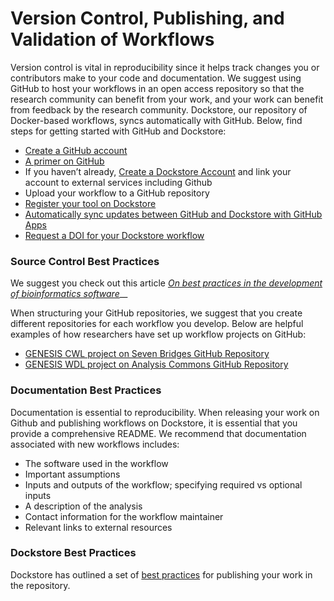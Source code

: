 # Version Control, Publishing, and Validation of Workflows

Version control is vital in reproducibility since it helps track changes you or contributors make to your code and documentation. We suggest using GitHub to host your workflows in an open access repository so that the research community can benefit from your work, and your work can benefit from feedback by the research community. Dockstore, our repository of Docker-based workflows, syncs automatically with GitHub. Below, find steps for getting started with GitHub and Dockstore: 

* [Create a GitHub account](https://www.github.com/join)
* [A primer on GitHub](https://lab.github.com/githubtraining/introduction-to-github)
* If you haven’t already, [Create a Dockstore Account](https://docs.dockstore.org/en/develop/getting-started/register-on-dockstore.html?highlight=register) and link your account to external services including Github
* Upload your workflow to a GitHub repository
* [Register your tool on Dockstore](https://docs.dockstore.org/en/develop/getting-started/dockstore-tools.html)
* [Automatically sync updates between GitHub and Dockstore with GitHub Apps](https://docs.dockstore.org/en/develop/getting-started/github-apps/github-apps-landing-page.html)
* [Request a DOI for your Dockstore workflow](https://docs.dockstore.org/en/develop/advanced-topics/snapshot-and-doi.html?highlight=doi)

### Source Control Best Practices

We suggest you check out this article [_On best practices in the development of bioinformatics software_](https://www.frontiersin.org/articles/10.3389/fgene.2014.00199/full)\_\_

When structuring your GitHub repositories, we suggest that you create different repositories for each workflow you develop. Below are helpful examples of how researchers have set up workflow projects on GitHub:

* [GENESIS CWL project on Seven Bridges GitHub Repository](https://github.com/sevenbridges-openworkflows/uw-genesis-topmed-cwl)
* [GENESIS WDL project on Analysis Commons GitHub Repository](https://github.com/AnalysisCommons/genesis_wdl/)

### Documentation Best Practices

Documentation is essential to reproducibility. When releasing your work on Github and publishing workflows on Dockstore, it is essential that you provide a comprehensive README. We recommend that documentation associated with new workflows includes:

* The software used in the workflow
* Important assumptions 
* Inputs and outputs of the workflow; specifying required vs optional inputs
* A description of the analysis
* Contact information for the workflow maintainer
* Relevant links to external resources 

### Dockstore Best Practices

Dockstore has outlined a set of [best practices](https://docs.dockstore.org/en/develop/advanced-topics/best-practices/best-practices-dockstore.html) for publishing your work in the repository. 

